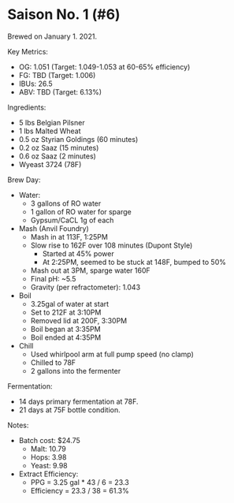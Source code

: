# Saison No. 1 (#6)

Brewed on January 1. 2021.

Key Metrics:

 * OG: 1.051 (Target: 1.049-1.053 at 60-65% efficiency)
 * FG: TBD (Target: 1.006)
 * IBUs: 26.5
 * ABV: TBD (Target: 6.13%)

Ingredients:

 * 5 lbs Belgian Pilsner
 * 1 lbs Malted Wheat
 * 0.5 oz Styrian Goldings (60 minutes)
 * 0.2 oz Saaz (15 minutes)
 * 0.6 oz Saaz (2 minutes)
 * Wyeast 3724 (78F)

Brew Day:

 * Water:
   * 3 gallons of RO water
   * 1 gallon of RO water for sparge
   * Gypsum/CaCL 1g of each
 * Mash (Anvil Foundry)
   * Mash in at 113F, 1:25PM
   * Slow rise to 162F over 108 minutes (Dupont Style)
     * Started at 45% power
     * At 2:25PM, seemed to be stuck at 148F, bumped to 50%
   * Mash out at 3PM, sparge water 160F
   * Final pH: ~5.5
   * Gravity (per refractometer): 1.043
 * Boil
   * 3.25gal of water at start
   * Set to 212F at 3:10PM
   * Removed lid at 200F, 3:30PM
   * Boil began at 3:35PM
   * Boil ended at 4:35PM
 * Chill
   * Used whirlpool arm at full pump speed (no clamp)
   * Chilled to 78F
   * 2 gallons into the fermenter

Fermentation:

 * 14 days primary fermentation at 78F.
 * 21 days at 75F bottle condition.

Notes:

 * Batch cost: $24.75
   * Malt: 10.79
   * Hops: 3.98
   * Yeast: 9.98
 * Extract Efficiency:
   * PPG = 3.25 gal * 43 / 6 = 23.3
   * Efficiency = 23.3 / 38 = 61.3%
